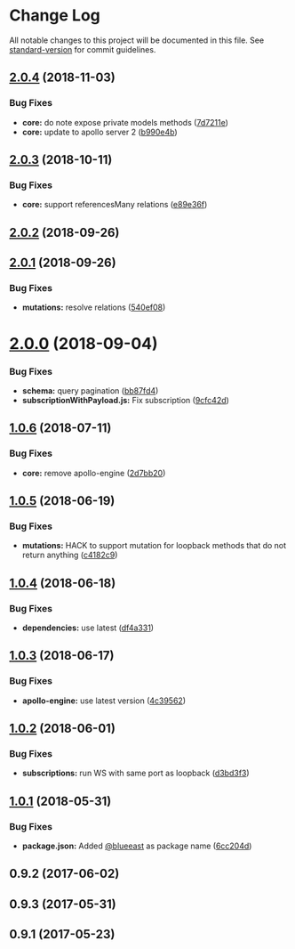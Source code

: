 # Change Log

All notable changes to this project will be documented in this file. See [standard-version](https://github.com/conventional-changelog/standard-version) for commit guidelines.

<a name="2.0.4"></a>
## [2.0.4](https://github.com/BlueEastCode/loopback-graphql-relay/compare/v2.0.3...v2.0.4) (2018-11-03)


### Bug Fixes

* **core:** do note expose private models methods ([7d7211e](https://github.com/BlueEastCode/loopback-graphql-relay/commit/7d7211e))
* **core:** update to apollo server 2 ([b990e4b](https://github.com/BlueEastCode/loopback-graphql-relay/commit/b990e4b))



<a name="2.0.3"></a>
## [2.0.3](https://github.com/BlueEastCode/loopback-graphql-relay/compare/v2.0.2...v2.0.3) (2018-10-11)


### Bug Fixes

* **core:** support referencesMany relations ([e89e36f](https://github.com/BlueEastCode/loopback-graphql-relay/commit/e89e36f))



<a name="2.0.2"></a>
## [2.0.2](https://github.com/BlueEastCode/loopback-graphql-relay/compare/v2.0.1...v2.0.2) (2018-09-26)



<a name="2.0.1"></a>
## [2.0.1](https://github.com/BlueEastCode/loopback-graphql-relay/compare/v2.0.0...v2.0.1) (2018-09-26)


### Bug Fixes

* **mutations:** resolve relations ([540ef08](https://github.com/BlueEastCode/loopback-graphql-relay/commit/540ef08))



<a name="2.0.0"></a>
# [2.0.0](https://github.com/BlueEastCode/loopback-graphql-relay/compare/v1.0.6...v2.0.0) (2018-09-04)


### Bug Fixes

* **schema:** query pagination ([bb87fd4](https://github.com/BlueEastCode/loopback-graphql-relay/commit/bb87fd4))
* **subscriptionWithPayload.js:** Fix subscription ([9cfc42d](https://github.com/BlueEastCode/loopback-graphql-relay/commit/9cfc42d))



<a name="1.0.6"></a>
## [1.0.6](https://github.com/BlueEastCode/loopback-graphql-relay/compare/v1.0.5...v1.0.6) (2018-07-11)


### Bug Fixes

* **core:** remove apollo-engine ([2d7bb20](https://github.com/BlueEastCode/loopback-graphql-relay/commit/2d7bb20))



<a name="1.0.5"></a>
## [1.0.5](https://github.com/BlueEastCode/loopback-graphql-relay/compare/v1.0.4...v1.0.5) (2018-06-19)


### Bug Fixes

* **mutations:** HACK to support mutation for loopback methods that do not return anything ([c4182c9](https://github.com/BlueEastCode/loopback-graphql-relay/commit/c4182c9))



<a name="1.0.4"></a>
## [1.0.4](https://github.com/BlueEastCode/loopback-graphql-relay/compare/v1.0.3...v1.0.4) (2018-06-18)


### Bug Fixes

* **dependencies:** use latest ([df4a331](https://github.com/BlueEastCode/loopback-graphql-relay/commit/df4a331))



<a name="1.0.3"></a>
## [1.0.3](https://github.com/BlueEastCode/loopback-graphql-relay/compare/v1.0.2...v1.0.3) (2018-06-17)


### Bug Fixes

* **apollo-engine:** use latest version ([4c39562](https://github.com/BlueEastCode/loopback-graphql-relay/commit/4c39562))



<a name="1.0.2"></a>
## [1.0.2](https://github.com/BlueEastCode/loopback-graphql-relay/compare/v1.0.1...v1.0.2) (2018-06-01)


### Bug Fixes

* **subscriptions:** run WS with same port as loopback ([d3bd3f3](https://github.com/BlueEastCode/loopback-graphql-relay/commit/d3bd3f3))



<a name="1.0.1"></a>
## [1.0.1](https://github.com/BlueEastCode/loopback-graphql-relay/compare/v0.10.0...v1.0.1) (2018-05-31)


### Bug Fixes

* **package.json:** Added [@blueeast](https://github.com/blueeast) as package name ([6cc204d](https://github.com/BlueEastCode/loopback-graphql-relay/commit/6cc204d))



<a name="0.9.2"></a>
## 0.9.2 (2017-06-02)



<a name="0.9.3"></a>
## 0.9.3 (2017-05-31)



<a name="0.9.1"></a>
## 0.9.1 (2017-05-23)
